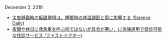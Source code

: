 December 3, 2019
* [災害避難時の仮設環境は、睡眠時の体温調節と質に影響する (Science Daily)](https://www.sciencedaily.com/releases/2019/11/191113101838.htm)
* [夜間や休日に救急車を呼ぶ程ではないが具合が悪い、に保険適用で受診可能な往診サービス (ファストドクター)](https://fastdoctor.jp/)
